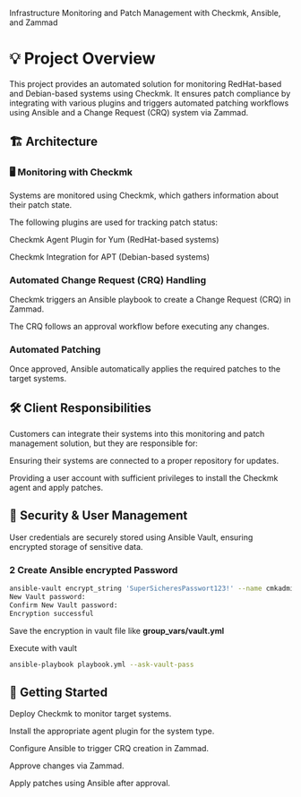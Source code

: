 Infrastructure Monitoring and Patch Management with Checkmk, Ansible, and Zammad

# 💡 Project Overview

This project provides an automated solution for monitoring RedHat-based and Debian-based systems using Checkmk. It ensures patch compliance by integrating with various plugins and triggers automated patching workflows using Ansible and a Change Request (CRQ) system via Zammad.

## 🏗 Architecture

### 🖥 Monitoring with Checkmk

Systems are monitored using Checkmk, which gathers information about their patch state.

The following plugins are used for tracking patch status:

Checkmk Agent Plugin for Yum (RedHat-based systems)

Checkmk Integration for APT (Debian-based systems)

### Automated Change Request (CRQ) Handling

Checkmk triggers an Ansible playbook to create a Change Request (CRQ) in Zammad.

The CRQ follows an approval workflow before executing any changes.

### Automated Patching

Once approved, Ansible automatically applies the required patches to the target systems.

## 🛠 Client Responsibilities

Customers can integrate their systems into this monitoring and patch management solution, but they are responsible for:

Ensuring their systems are connected to a proper repository for updates.

Providing a user account with sufficient privileges to install the Checkmk agent and apply patches.

## 🔐 Security & User Management

User credentials are securely stored using Ansible Vault, ensuring encrypted storage of sensitive data.

### 2️ **Create Ansible encrypted Password**

```sh
ansible-vault encrypt_string 'SuperSicheresPasswort123!' --name cmkadmin_password
New Vault password:
Confirm New Vault password:
Encryption successful
```
Save the encryption in vault file like __group_vars/vault.yml__

Execute with vault
```sh
ansible-playbook playbook.yml --ask-vault-pass
```

## 🚀 Getting Started

Deploy Checkmk to monitor target systems.

Install the appropriate agent plugin for the system type.

Configure Ansible to trigger CRQ creation in Zammad.

Approve changes via Zammad.

Apply patches using Ansible after approval.


